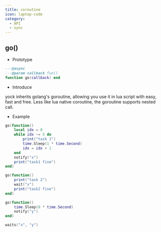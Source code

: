 ```yaml
---
title: coroutine
icon: laptop-code
category:
  - API
  - sync
---
```


## go()

* Prototype
```lua
---@async
---@param callback fun()
function go(callback) end
```

* Introduce

yock inherits golang's goroutine, allowing you use it in lua script with easy, fast and free. Less like lua native coroutine, the goroutine supports nested call. 

* Example
```lua
go(function()
    local idx = 0
    while idx ~= 5 do
        print("task 1")
        time.Sleep(1 * time.Second)
        idx = idx + 1
    end
    notify("x")
    print("task1 fine")
end)

go(function()
    print("task 2")
    wait("x")
    print("task2 fine")
end)

go(function()
    time.Sleep(8 * time.Second)
    notify("y")
end)

waits("x", "y")
```
